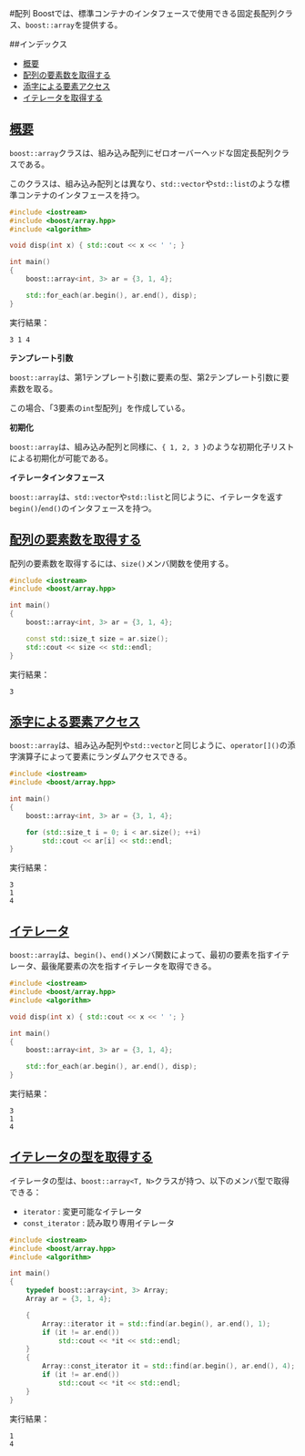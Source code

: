 #配列
Boostでは、標準コンテナのインタフェースで使用できる固定長配列クラス、`boost::array`を提供する。

##インデックス

- [概要](#overview)
- [配列の要素数を取得する](#size)
- [添字による要素アクセス](#at)
- [イテレータを取得する](#iterator)


## <a name="overview" href="#overview">概要</a>
`boost::array`クラスは、組み込み配列にゼロオーバーヘッドな固定長配列クラスである。

このクラスは、組み込み配列とは異なり、`std::vector`や`std::list`のような標準コンテナのインタフェースを持つ。

```cpp
#include <iostream>
#include <boost/array.hpp>
#include <algorithm>

void disp(int x) { std::cout << x << ' '; }

int main()
{
    boost::array<int, 3> ar = {3, 1, 4};

    std::for_each(ar.begin(), ar.end(), disp);
}
```

実行結果：

```
3 1 4 
```


**テンプレート引数**

`boost::array`は、第1テンプレート引数に要素の型、第2テンプレート引数に要素数を取る。

この場合、「3要素の`int`型配列」を作成している。


**初期化**

`boost::array`は、組み込み配列と同様に、`{ 1, 2, 3 }`のような初期化子リストによる初期化が可能である。


**イテレータインタフェース**

`boost::array`は、`std::vector`や`std::list`と同じように、イテレータを返す`begin()`/`end()`のインタフェースを持つ。


## <a name="size" href="#size">配列の要素数を取得する</a>

配列の要素数を取得するには、`size()`メンバ関数を使用する。

```cpp
#include <iostream>
#include <boost/array.hpp>

int main()
{
    boost::array<int, 3> ar = {3, 1, 4};

    const std::size_t size = ar.size();
    std::cout << size << std::endl;
}
```


実行結果：

```
3
```


## <a name="at" href="#at">添字による要素アクセス</a>

`boost::array`は、組み込み配列や`std::vector`と同じように、`operator[]()`の添字演算子によって要素にランダムアクセスできる。

```cpp
#include <iostream>
#include <boost/array.hpp>

int main()
{
    boost::array<int, 3> ar = {3, 1, 4};

    for (std::size_t i = 0; i < ar.size(); ++i)
        std::cout << ar[i] << std::endl;
}
```


実行結果：

```
3
1
4
```

## <a name="iterator" href="#iterator">イテレータ</a>

`boost::array`は、`begin()`、`end()`メンバ関数によって、最初の要素を指すイテレータ、最後尾要素の次を指すイテレータを取得できる。


```cpp
#include <iostream>
#include <boost/array.hpp>
#include <algorithm>

void disp(int x) { std::cout << x << ' '; }

int main()
{
    boost::array<int, 3> ar = {3, 1, 4};

    std::for_each(ar.begin(), ar.end(), disp);
}
```

実行結果：

```
3
1
4
```


## <a name="iterator-type" href="#iterator-type">イテレータの型を取得する</a>

イテレータの型は、`boost::array<T, N>`クラスが持つ、以下のメンバ型で取得できる：

- `iterator` : 変更可能なイテレータ
- `const_iterator` : 読み取り専用イテレータ


```cpp
#include <iostream>
#include <boost/array.hpp>
#include <algorithm>

int main()
{
    typedef boost::array<int, 3> Array;
    Array ar = {3, 1, 4};

    {
        Array::iterator it = std::find(ar.begin(), ar.end(), 1);
        if (it != ar.end())
            std::cout << *it << std::endl;
    }
    {
        Array::const_iterator it = std::find(ar.begin(), ar.end(), 4);
        if (it != ar.end())
            std::cout << *it << std::endl;
    }
}
```


実行結果：

```
1
4
```


